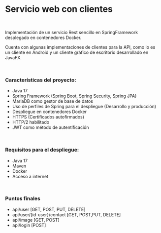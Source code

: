# Servicio web con clientes

<br>

Implementación de un servicio Rest sencillo en SpringFramework desplegado en contenedores Docker.

Cuenta con algunas implementaciones de clientes para la API, como lo es un cliente en Android y un cliente gráfico de escritorio desarrollado en JavaFX.

<br>

### Características del proyecto:

- Java 17
- Spring Framework (Spring Boot, Spring Security, Spring JPA)
- MariaDB como gestor de base de datos
- Uso de perfiles de Spring para el despliegue (Desarrollo y producción)
- Despliegue en contenedores Docker
- HTTPS (Certificados autofirmados)
- HTTP/2 habilitado
- JWT como método de autentificación

<br>

### Requisitos para el despliegue:
- Java 17
- Maven
- Docker
- Acceso a internet

<br>

### Puntos finales

- api/user [GET, POST, PUT, DELETE]
- api/user/{id-user}/contact [GET, POST,PUT, DELETE]
- api/image [GET, POST]
- api/login [POST]